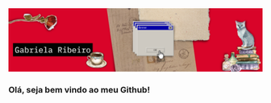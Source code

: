 <img src="https://raw.githubusercontent.com/ribeiro-gabriela/ribeiro-gabriela/main/banner-linkedin.png">

### Olá, seja bem vindo ao meu Github!
